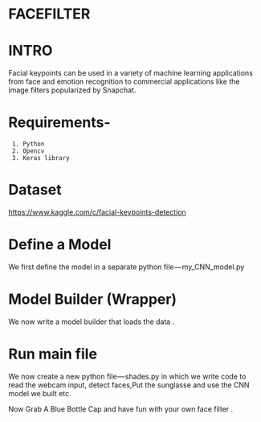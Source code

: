 # FACEFILTER

# INTRO

Facial keypoints can be used in a variety of machine learning applications from face and emotion recognition to commercial applications
like the image filters popularized by Snapchat.


# Requirements-
     1. Python
     2. Opencv
     3. Keras library 

# Dataset 

https://www.kaggle.com/c/facial-keypoints-detection

# Define a Model 

We first define the model in a separate python file — my_CNN_model.py

# Model Builder (Wrapper)

We now write a model builder that loads the data .

# Run main file 

We now create a new python file — shades.py in which we write code to read the webcam input, detect faces,Put the sunglasse and use the CNN model we built etc.


Now Grab A Blue Bottle Cap and have fun with your own face filter .


